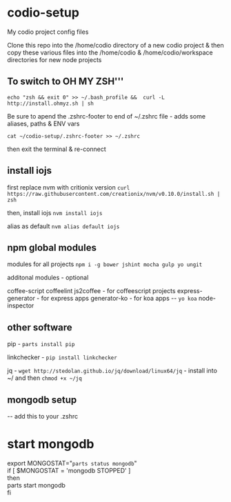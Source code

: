 codio-setup
===========

My codio project config files

Clone this repo into the /home/codio directory of a new codio project & then copy these various files into the /home/codio & /home/codio/workspace directories for new node projects


To switch to OH MY ZSH'''
-------------------------

`echo "zsh && exit 0" >> ~/.bash_profile &&  curl -L http://install.ohmyz.sh | sh` 

Be sure to apend the .zshrc-footer to end of ~/.zshrc file - adds some aliases, paths & ENV vars

`cat ~/codio-setup/.zshrc-footer >> ~/.zshrc`

then exit the terminal & re-connect


install iojs
------------

first replace nvm with critionix version
`curl https://raw.githubusercontent.com/creationix/nvm/v0.10.0/install.sh | zsh`

then, install iojs
`nvm install iojs`

alias as default
`nvm alias default iojs`

npm global modules
------------------

modules for all projects
`npm i -g bower jshint mocha gulp yo ungit`

additonal modules - optional

coffee-script coffeelint js2coffee - for coffeescript projects
express-generator - for express apps
generator-ko - for koa apps -- `yo koa`
node-inspector

other software
--------------
pip - `parts install pip`

linkchecker - `pip install linkchecker`

jq - `wget http://stedolan.github.io/jq/download/linux64/jq` - install into ~/ and then `chmod +x ~/jq`

mongodb setup
-------------
-- add this to your .zshrc
# start mongodb                                                                                                   
export MONGOSTAT="`parts status mongodb`"                                                                         
if [ $MONGOSTAT = 'mongodb STOPPED' ]                                                                             
then                                                                                                              
    parts start mongodb                                                                                           
fi

